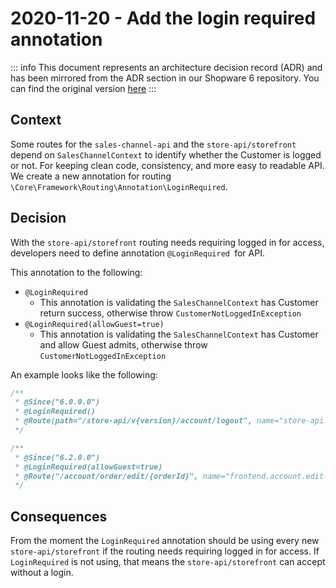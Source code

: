# 2020-11-20 - Add the login required annotation

::: info
This document represents an architecture decision record (ADR) and has been mirrored from the ADR section in our Shopware 6 repository.
You can find the original version [here](https://github.com/shopware/platform/blob/trunk/adr/api/2020-11-20-add-login-required-annotation.md)
:::

## Context
Some routes for the `sales-channel-api` and the `store-api/storefront` depend on `SalesChannelContext` to identify whether the Customer is logged or not.
For keeping clean code, consistency, and more easy to readable API. We create a new annotation for routing `\Core\Framework\Routing\Annotation\LoginRequired`.

## Decision
With the `store-api/storefront` routing needs requiring logged in for access, developers need to define annotation `@LoginRequired `for API.

This annotation to the following:
* `@LoginRequired` 
    * This annotation is validating the `SalesChannelContext` has Customer return success, otherwise throw `CustomerNotLoggedInException`
* `@LoginRequired(allowGuest=true)` 
    * This annotation is validating the `SalesChannelContext` has Customer and allow Guest admits, otherwise throw `CustomerNotLoggedInException`

An example looks like the following:

```php
/**
 * @Since("6.0.0.0")
 * @LoginRequired()
 * @Route(path="/store-api/v{version}/account/logout", name="store-api.account.logout", methods={"POST"})
 */

/**
 * @Since("6.2.0.0")
 * @LoginRequired(allowGuest=true)
 * @Route("/account/order/edit/{orderId}", name="frontend.account.edit-order.page", methods={"GET"})
 */
```

## Consequences
From the moment the `LoginRequired` annotation should be using every new `store-api/storefront` if the routing needs requiring logged in for access.
If `LoginRequired` is not using, that means the `store-api/storefront` can accept without a login.
